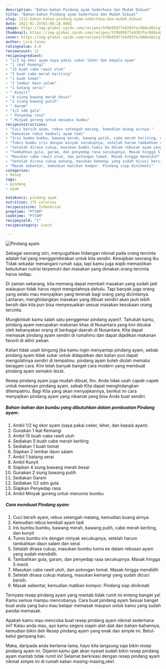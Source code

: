 ```yaml
---
description: "Bahan-bahan Pindang ayam Sederhana dan Mudah Dibuat"
title: "Bahan-bahan Pindang ayam Sederhana dan Mudah Dibuat"
slug: 1212-bahan-bahan-pindang-ayam-sederhana-dan-mudah-dibuat
date: 2021-01-25T01:08:20.000Z
image: https://img-global.cpcdn.com/recipes/5f0b95077e9203fe/680x482cq70/pindang-ayam-foto-resep-utama.jpg
thumbnail: https://img-global.cpcdn.com/recipes/5f0b95077e9203fe/680x482cq70/pindang-ayam-foto-resep-utama.jpg
cover: https://img-global.cpcdn.com/recipes/5f0b95077e9203fe/680x482cq70/pindang-ayam-foto-resep-utama.jpg
author: Lora Casey
ratingvalue: 4.8
reviewcount: 12
recipeingredient:
- "1/2 kg ekor ayam saya pakai ceker leher dan kepala ayam"
- "1 ikat Kemangi"
- "15 buah cabe rawit utuh"
- "5 buah cabe merah keriting"
- "1 buah tomat"
- "2 lembar daun salam"
- "1 batang serai"
- " Kunyit"
- "4 siung bawang merah besar"
- "2 siung bawang putih"
- " Garam"
- "1/2 sdm gula"
- " Penyedap rasa"
- " Minyak goreng untuk menumis bumbu"
recipeinstructions:
- "Cuci bersih ayam, rebus setengah matang, kemudian buang airnya."
- "Kemudian rebus kembali ayam tadi"
- "Iris bumbu bumbu, bawang merah, bawang putih, cabe merah keriting, dan kunyit"
- "Tumis bumbu iris dengan minyak secukupnya, setelah harum tambahkan daun salam dan serai"
- "Setalah dirasa cukup, masukan bumbu tumis ke dalam rebusan ayam yang sudah mendidih"
- "Tambahkan gula, garam, dan penyedap rasa secukupnya. Masak hingga 5 menit"
- "Masukan cabe rawit utuh, dan potongan tomat. Masak hingga mendidih"
- "Setelah dirasa cukup matang, masukan kemangi yang sudah dicuci bersih."
- "Masak sebentar, kemudian matikan kompor. Pindang siap dinikmati"
categories:
- Resep
tags:
- pindang
- ayam

katakunci: pindang ayam 
nutrition: 175 calories
recipecuisine: Indonesian
preptime: "PT28M"
cooktime: "PT34M"
recipeyield: "1"
recipecategory: Lunch

---
```



![Pindang ayam](https://img-global.cpcdn.com/recipes/5f0b95077e9203fe/680x482cq70/pindang-ayam-foto-resep-utama.jpg)

Sebagai seorang istri, menyuguhkan hidangan nikmat pada orang tercinta adalah hal yang menggembirakan untuk kita sendiri. Kewajiban seorang ibu Tidak sekadar menangani rumah saja, tapi kamu juga wajib memastikan kebutuhan nutrisi terpenuhi dan masakan yang dimakan orang tercinta harus sedap.

Di zaman  sekarang, kita memang dapat membeli masakan yang sudah jadi walaupun tidak harus repot mengolahnya dahulu. Tapi banyak juga orang yang selalu mau menyajikan yang terenak bagi orang yang dicintainya. Lantaran, menghidangkan masakan yang dibuat sendiri akan jauh lebih bersih dan kita pun bisa menyesuaikan sesuai masakan kesukaan orang tercinta. 



Mungkinkah kamu salah satu penggemar pindang ayam?. Tahukah kamu, pindang ayam merupakan makanan khas di Nusantara yang kini disukai oleh kebanyakan orang di berbagai daerah di Nusantara. Kita dapat memasak pindang ayam sendiri di rumahmu dan dapat dijadikan makanan favorit di akhir pekan.

Kalian tidak usah bingung jika kamu ingin menyantap pindang ayam, sebab pindang ayam tidak sukar untuk didapatkan dan kalian pun dapat mengolahnya sendiri di tempatmu. pindang ayam boleh diolah memalui beragam cara. Kini telah banyak banget cara modern yang membuat pindang ayam semakin lezat.

Resep pindang ayam juga mudah dibuat, lho. Anda tidak usah capek-capek untuk memesan pindang ayam, sebab Kita dapat menghidangkan ditempatmu. Bagi Kita yang akan menyajikannya, berikut ini cara menyajikan pindang ayam yang nikamat yang bisa Anda buat sendiri.

<!--inarticleads1-->

##### Bahan-bahan dan bumbu yang dibutuhkan dalam pembuatan Pindang ayam:

1. Ambil 1/2 kg ekor ayam (saya pakai ceker, leher, dan kepala ayam)
1. Gunakan 1 ikat Kemangi
1. Ambil 15 buah cabe rawit utuh
1. Sediakan 5 buah cabe merah keriting
1. Sediakan 1 buah tomat
1. Siapkan 2 lembar daun salam
1. Ambil 1 batang serai
1. Ambil  Kunyit
1. Siapkan 4 siung bawang merah besar
1. Gunakan 2 siung bawang putih
1. Sediakan  Garam
1. Sediakan 1/2 sdm gula
1. Siapkan  Penyedap rasa
1. Ambil  Minyak goreng untuk menumis bumbu




<!--inarticleads2-->

##### Cara membuat Pindang ayam:

1. Cuci bersih ayam, rebus setengah matang, kemudian buang airnya.
1. Kemudian rebus kembali ayam tadi
1. Iris bumbu bumbu, bawang merah, bawang putih, cabe merah keriting, dan kunyit
1. Tumis bumbu iris dengan minyak secukupnya, setelah harum tambahkan daun salam dan serai
1. Setalah dirasa cukup, masukan bumbu tumis ke dalam rebusan ayam yang sudah mendidih
1. Tambahkan gula, garam, dan penyedap rasa secukupnya. Masak hingga 5 menit
1. Masukan cabe rawit utuh, dan potongan tomat. Masak hingga mendidih
1. Setelah dirasa cukup matang, masukan kemangi yang sudah dicuci bersih.
1. Masak sebentar, kemudian matikan kompor. Pindang siap dinikmati




Ternyata resep pindang ayam yang mantab tidak rumit ini enteng banget ya! Kamu semua mampu mencobanya. Cara buat pindang ayam Sesuai banget buat anda yang baru mau belajar memasak maupun untuk kamu yang sudah pandai memasak.

Apakah kamu mau mencoba buat resep pindang ayam nikmat sederhana ini? Kalau anda mau, ayo kamu segera siapin alat-alat dan bahan-bahannya, kemudian bikin deh Resep pindang ayam yang enak dan simple ini. Betul-betul gampang kan. 

Maka, daripada anda berlama-lama, hayo kita langsung saja bikin resep pindang ayam ini. Dijamin kamu gak akan nyesel sudah bikin resep pindang ayam mantab tidak rumit ini! Selamat berkreasi dengan resep pindang ayam nikmat simple ini di rumah kalian masing-masing,oke!.

